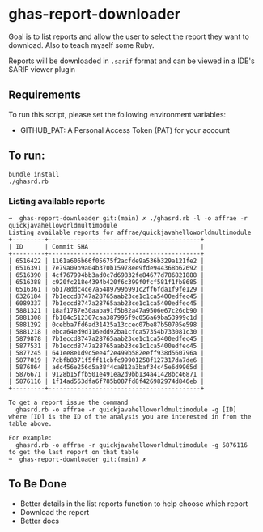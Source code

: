# ghas-report-downloader

Goal is to list reports and allow the user to select the report they want to download. Also to teach myself some Ruby.

Reports will be downloaded in `.sarif` format and can be viewed in a IDE's SARIF viewer plugin

## Requirements

To run this script, please set the following environment variables:

- GITHUB_PAT: A Personal Access Token (PAT) for your account

## To run:

``` shell
bundle install
./ghasrd.rb
```
### Listing available reports

``` shell
➜  ghas-report-downloader git:(main) ✗ ./ghasrd.rb -l -o affrae -r quickjavahelloworldmultimodule
Listing available reports for affrae/quickjavahelloworldmultimodule
+---------+------------------------------------------+
| ID      | Commit SHA                               |
+---------+------------------------------------------+
| 6516422 | 1161a606b66f05675f2acfde9a536b329a121fe2 |
| 6516391 | 7e79a09b9a04b370b15978ee9fde944368b62692 |
| 6516390 | 4cf767994bb3ad0c7d69832fe84677d786821888 |
| 6516388 | c920fc218e4394b420f6c399f0fcf581f1fb8685 |
| 6516361 | 6b178ddc4ce7a5489799b991c2ff6fda1f9fe129 |
| 6326184 | 7b1eccd8747a28765aab23ce1c1ca5400edfec45 |
| 6089337 | 7b1eccd8747a28765aab23ce1c1ca5400edfec45 |
| 5881321 | 18af1787e30aaba91f5b82a47a9506e67c26cb90 |
| 5881308 | fb104c512307caa387995f9c056a69ba53999c1d |
| 5881292 | 0cebba7fd6ad31425a13ccec07be87b50705e598 |
| 5881218 | ebca64ed9d116edd92ba1cfca57354b733081c30 |
| 5879878 | 7b1eccd8747a28765aab23ce1c1ca5400edfec45 |
| 5877531 | 7b1eccd8747a28765aab23ce1c1ca5400edfec45 |
| 5877245 | 641ee8e1d9c5ee4f2e499b582eeff938d560796a |
| 5877019 | 7cbfb8371f5ff11cbfc99901258f127317da7de6 |
| 5876864 | adc456e256d5a38f4ca812a3baf34c45e6d9965d |
| 5876671 | 9128b15ffb501e491ea2d9bb134a41428bc46871 |
| 5876116 | 1f14ad563dfa6f785b087fd8f426982974d846eb |
+---------+------------------------------------------+

To get a report issue the command
  ghasrd.rb -o affrae -r quickjavahelloworldmultimodule -g [ID]
where [ID] is the ID of the analysis you are interested in from the table above.

For example:
  ghasrd.rb -o affrae -r quickjavahelloworldmultimodule -g 5876116
to get the last report on that table 
➜  ghas-report-downloader git:(main) ✗
``` 

## To Be Done

- Better details in the list reports function to help choose which report
- Download the report
- Better docs
